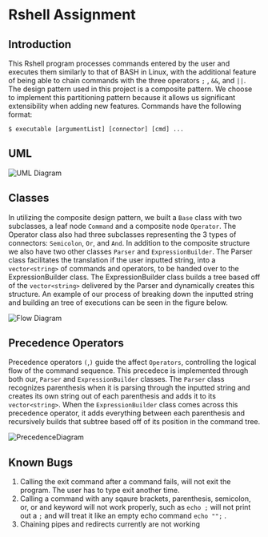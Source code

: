 # Rshell Assignment 
## Introduction
This Rshell program processes commands entered by the user and executes them similarly to that of BASH in Linux, with the additional feature of being able to chain commands with the three operators `;` , `&&`, and `||`. The design pattern used in this project is a composite pattern. We choose to implement this partitioning pattern because it allows us significant extensibility when adding new features. Commands have the following format:
```
$ executable [argumentList] [connector] [cmd] ...
```
## UML
![UML Diagram](https://github.com/cs100/assignment-1-team-7-1/blob/master/images/rshell_uml_3.png)

## Classes

In utilizing the composite design pattern, we built a `Base` class with two subclasses, a leaf node `Command` and a composite node `Operator`. The Operator class also had three subclasses representing the 3 types of connectors: `Semicolon`, `Or`, and `And`. In addition to the composite structure we also have two other classes `Parser` and `ExpressionBuilder`. The Parser class facilitates the translation if the user inputted string, into a `vector<string>` of commands and operators, to be handed over to the ExpressionBuilder class. The ExpressionBuilder class builds a tree based off of the `vector<string>` delivered by the Parser and dynamically creates this structure. An example of our process of breaking down the inputted string and building an tree of executions can be seen in the figure below.

![Flow Diagram](https://github.com/cs100/assignment-1-team-7-1/blob/master/images/rshell_tree_structure.png)

## Precedence Operators

Precedence operators `(`,`)` guide the affect `Operators`, controlling the logical flow of the command sequence. This precedece is implemented through both our, `Parser` and `ExpressionBuilder` classes. The `Parser` class recognizes parenthesis when it is parsing through the inputted string and creates its own string out of each parenthesis and adds it to its `vector<string>`. When the `ExpressionBuilder` class comes across this precedence operator, it adds everything between each parenthesis and recursively builds that subtree based off of its position in the command tree.  

![PrecedenceDiagram](https://github.com/cs100/assignment-1-team-7-1/blob/master/images/rshell_precedence_tree_structure.png)

## Known Bugs

1. Calling the exit command after a command fails, will not exit the program. The user has to type exit another time.
2. Calling a command with any sqaure brackets, parenthesis, semicolon, or, or and keyword will not work properly, such as `echo ;` will not print out a `;` and will treat it like an empty echo command `echo "";` .
3. Chaining pipes and redirects currently are not working
